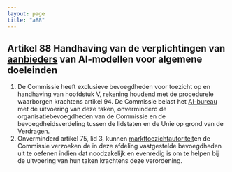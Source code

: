 ```yaml
---
layout: page
title: "a88"
---
```


## Artikel 88 Handhaving van de verplichtingen van [aanbieders](a3.md#^aanbieder) van AI-modellen voor algemene doeleinden

1. De Commissie heeft exclusieve bevoegdheden voor toezicht op en handhaving van hoofdstuk V, rekening houdend met de procedurele waarborgen krachtens artikel 94. De Commissie belast het [AI-bureau](a3.md#^aibur) met de uitvoering van deze taken, onverminderd de organisatiebevoegdheden van de Commissie en de bevoegdheidsverdeling tussen de lidstaten en de Unie op grond van de Verdragen.
2. Onverminderd artikel 75, lid 3, kunnen [markttoezichtautoriteit](a3.md#^mta)en de Commissie verzoeken de in deze afdeling vastgestelde bevoegdheden uit te oefenen indien dat noodzakelijk en evenredig is om te helpen bij de uitvoering van hun taken krachtens deze verordening.